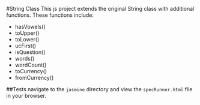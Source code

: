 #String Class
This js project extends the original String class with additional functions. These functions include:

* hasVowels()
* toUpper()
* toLower()
* ucFirst()
* isQuestion()
* words()
* wordCount()
* toCurrency()
* fromCurrency()


##Tests
navigate to the `jasmine` directory and view the `specRunner.html` file in your browser.
